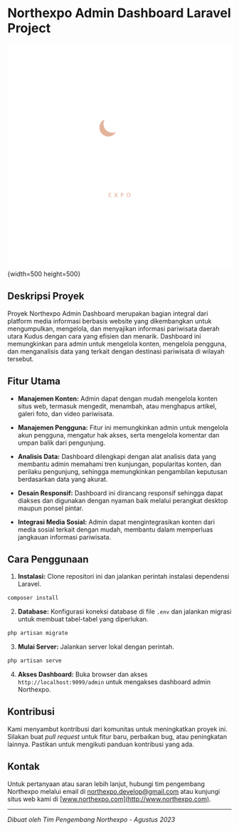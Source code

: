 # Northexpo Admin Dashboard Laravel Project

![Northexpo Logo](https://github.com/arilchasan/Dashboard-Admin-NorthExpo/blob/develop/public/assets/img/logo-light.png){width=500 height=500}

## Deskripsi Proyek

Proyek Northexpo Admin Dashboard merupakan bagian integral dari platform media informasi berbasis website yang dikembangkan untuk mengumpulkan, mengelola, dan menyajikan informasi pariwisata daerah utara Kudus dengan cara yang efisien dan menarik. Dashboard ini memungkinkan para admin untuk mengelola konten, mengelola pengguna, dan menganalisis data yang terkait dengan destinasi pariwisata di wilayah tersebut.

## Fitur Utama

- **Manajemen Konten:** Admin dapat dengan mudah mengelola konten situs web, termasuk mengedit, menambah, atau menghapus artikel, galeri foto, dan video pariwisata.

- **Manajemen Pengguna:** Fitur ini memungkinkan admin untuk mengelola akun pengguna, mengatur hak akses, serta mengelola komentar dan umpan balik dari pengunjung.

- **Analisis Data:** Dashboard dilengkapi dengan alat analisis data yang membantu admin memahami tren kunjungan, popularitas konten, dan perilaku pengunjung, sehingga memungkinkan pengambilan keputusan berdasarkan data yang akurat.

- **Desain Responsif:** Dashboard ini dirancang responsif sehingga dapat diakses dan digunakan dengan nyaman baik melalui perangkat desktop maupun ponsel pintar.

- **Integrasi Media Sosial:** Admin dapat mengintegrasikan konten dari media sosial terkait dengan mudah, membantu dalam memperluas jangkauan informasi pariwisata.

## Cara Penggunaan

1. **Instalasi:** Clone repositori ini dan jalankan perintah instalasi dependensi Laravel.
```bash
composer install
```

2. **Database:** Konfigurasi koneksi database di file `.env` dan jalankan migrasi untuk membuat tabel-tabel yang diperlukan.
```bash
php artisan migrate
```

3. **Mulai Server:** Jalankan server lokal dengan perintah.
```bash
php artisan serve
```

4. **Akses Dashboard:** Buka browser dan akses `http://localhost:9099/admin` untuk mengakses dashboard admin Northexpo.

## Kontribusi

Kami menyambut kontribusi dari komunitas untuk meningkatkan proyek ini. Silakan buat _pull request_ untuk fitur baru, perbaikan bug, atau peningkatan lainnya. Pastikan untuk mengikuti panduan kontribusi yang ada.

## Kontak

Untuk pertanyaan atau saran lebih lanjut, hubungi tim pengembang Northexpo melalui email di [northexpo.develop@gmail.com](mailto:northexpo.develop@gmail.com) atau kunjungi situs web kami di [www.northexpo.com](http://www.northexpo.com).

---

_Dibuat oleh Tim Pengembang Northexpo - Agustus 2023_
